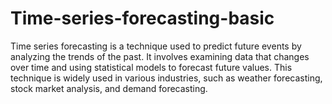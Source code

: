 # Time-series-forecasting-basic
Time series forecasting is a technique used to predict future events by analyzing the trends of the past. It involves examining data that changes over time and using statistical models to forecast future values. This technique is widely used in various industries, such as weather forecasting, stock market analysis, and demand forecasting.
